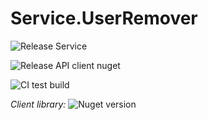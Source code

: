 # Service.UserRemover

![Release Service](https://github.com/MyJetWallet/Service.UserRemover/workflows/Release%20Service/badge.svg)

![Release API client nuget](https://github.com/MyJetWallet/Service.UserRemover/workflows/Release%20API%20client%20nuget/badge.svg)

![CI test build](https://github.com/MyJetWallet/Service.UserRemover/workflows/CI%20test%20build/badge.svg)

*Client library:* ![Nuget version](https://img.shields.io/nuget/v/MyJetWallet.Service.UserRemover.Client?label=MyJetWallet.Service.UserRemover.Client&style=social)

